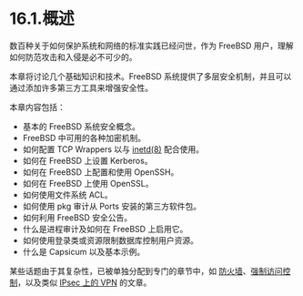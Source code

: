 # 16.1.概述

数百种关于如何保护系统和网络的标准实践已经问世，作为 FreeBSD 用户，理解如何防范攻击和入侵是必不可少的。

本章将讨论几个基础知识和技术。FreeBSD 系统提供了多层安全机制，并且可以通过添加许多第三方工具来增强安全性。

本章内容包括：

* 基本的 FreeBSD 系统安全概念。
* FreeBSD 中可用的各种加密机制。
* 如何配置 TCP Wrappers 以与 [inetd(8)](https://man.freebsd.org/cgi/man.cgi?query=inetd&sektion=8&format=html) 配合使用。
* 如何在 FreeBSD 上设置 Kerberos。
* 如何在 FreeBSD 上配置和使用 OpenSSH。
* 如何在 FreeBSD 上使用 OpenSSL。
* 如何使用文件系统 ACL。
* 如何使用 pkg 审计从 Ports  安装的第三方软件包。
* 如何利用 FreeBSD 安全公告。
* 什么是进程审计及如何在 FreeBSD 上启用它。
* 如何使用登录类或资源限制数据库控制用户资源。
* 什么是 Capsicum 以及基本示例。

某些话题由于其复杂性，已被单独分配到专门的章节中，如 [防火墙](https://docs.freebsd.org/en/books/handbook/firewalls/#firewalls)、[强制访问控制](https://docs.freebsd.org/en/books/handbook/mac/#mac)，以及类似 [IPsec 上的 VPN](https://docs.freebsd.org/en/articles/vpn-ipsec/) 的文章。
